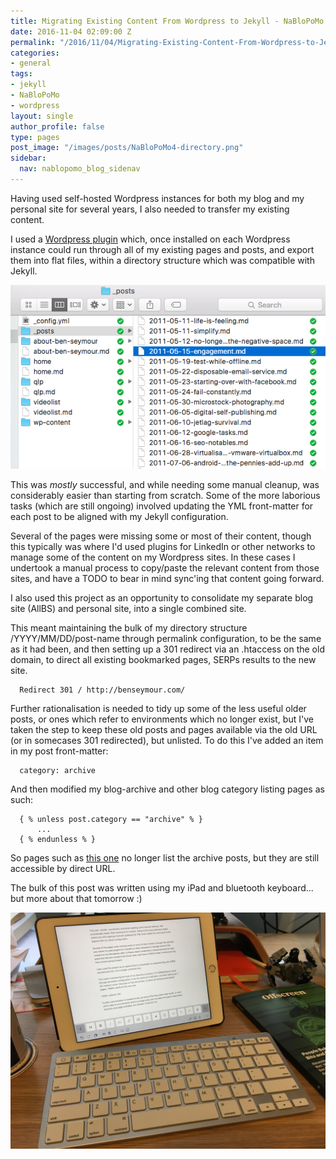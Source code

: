 ```yaml
---
title: Migrating Existing Content From Wordpress to Jekyll - NaBloPoMo &#35;4
date: 2016-11-04 02:09:00 Z
permalink: "/2016/11/04/Migrating-Existing-Content-From-Wordpress-to-Jekyll"
categories:
- general
tags:
- jekyll
- NaBloPoMo
- wordpress
layout: single
author_profile: false
type: pages
post_image: "/images/posts/NaBloPoMo4-directory.png"
sidebar:
  nav: nablopomo_blog_sidenav
---
```


Having used self-hosted Wordpress instances for both my blog and my personal site for several years, I also needed to transfer my existing content.

I used a [Wordpress plugin](https://wordpress.org/plugins/jekyll-exporter/other_notes/) which, once installed on each Wordpress instance could run through all of my existing pages and posts, and export them into flat files, within a directory structure which was compatible with Jekyll.

![Screen shot of directory structure](/images/posts/NaBloPoMo4-directory.png)

This was *mostly* successful, and while needing some manual cleanup, was considerably easier than starting from scratch. Some of the more laborious tasks (which are still ongoing) involved updating the YML front-matter for each post to be aligned with my Jekyll configuration.

Several of the pages were missing some or most of their content, though this typically was where I'd used plugins for LinkedIn or other networks to manage some of the content on my Wordpress sites. In these cases I undertook a manual process to copy/paste the relevant content from those sites, and have a TODO to bear in mind sync'ing that content going forward.

I also used this project as an opportunity to consolidate my separate blog site (AllBS) and personal site, into a single combined site.

This meant maintaining the bulk of my directory structure /YYYY/MM/DD/post-name through permalink configuration, to be the same as it had been, and then setting up a 301 redirect via an .htaccess on the old domain, to direct all existing bookmarked pages,  SERPs results to the new site.

```
  Redirect 301 / http://benseymour.com/
```

Further rationalisation is needed to tidy up some of the less useful older posts, or ones which refer to environments which no longer exist, but I've taken the step to keep these old posts and pages available via the old URL (or in somecases 301 redirected), but unlisted. To do this I've added an item in my post front-matter:

```
  category: archive
```

And then modified my blog-archive and other blog category listing pages as such:

```
  { % unless post.category == "archive" % }
      ...
  { % endunless % }
```

So pages such as [this one](https://benseymour.com/blog/) no longer list the archive posts, but they are still accessible by direct URL.

The bulk of this post was written using my iPad and bluetooth keyboard... but more about that tomorrow :)

![Writing this post on an iPad](/images/posts/NaBloPoMo4-ipad.jpg)
